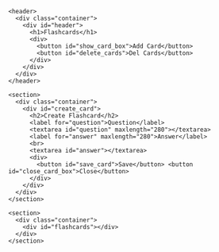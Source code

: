 <!DOCTYPE html>
<html lang="en">
<head>
  <meta charset="UTF-8">
  <meta name="viewport" content="width=device-width, initial-scale=1.0">
  <!--<link rel="shortcut icon" type="image/png" href="flashcard.png" />-->
  <link rel="stylesheet" href="foxsheets.css">
  <link rel="stylesheet" href="https://cdnjs.cloudflare.com/ajax/libs/animate.css/4.1.1/animate.min.css"/>
  <title>Flashcards</title>
</head>
<body>

  <main>
    
    <header>
      <div class="container">
        <div id="header">
          <h1>Flashcards</h1>
          <div>
            <button id="show_card_box">Add Card</button>
            <button id="delete_cards">Del Cards</button>
          </div>
        </div>
      </div>
    </header>
    
    <section>
      <div class="container">
        <div id="create_card">
          <h2>Create Flashcard</h2>
          <label for="question">Question</label>
          <textarea id="question" maxlength="280"></textarea>
          <label for="answer" maxlength="280">Answer</label>
          <br>
          <textarea id="answer"></textarea>
          <div>
            <button id="save_card">Save</button> <button id="close_card_box">Close</button>
          </div>
        </div>
      </div>
    </section>

    <section>
      <div class="container">
        <div id="flashcards"></div>
      </div>
    </section>

  </main>
  
  <script src="codefox.js"></script>
</body>
</html>
